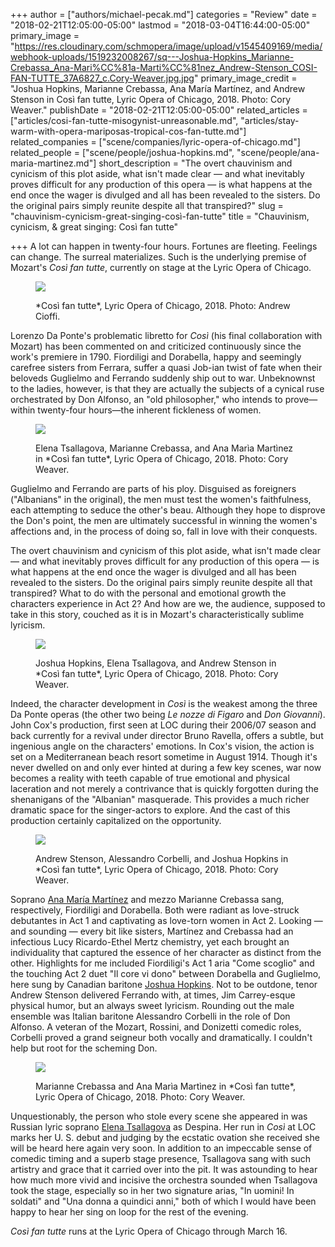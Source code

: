 +++
author = ["authors/michael-pecak.md"]
categories = "Review"
date = "2018-02-21T12:05:00-05:00"
lastmod = "2018-03-04T16:44:00-05:00"
primary_image = "https://res.cloudinary.com/schmopera/image/upload/v1545409169/media/webhook-uploads/1519232008267/sq---Joshua-Hopkins_Marianne-Crebassa_Ana-Mari%CC%81a-Marti%CC%81nez_Andrew-Stenson_COSI-FAN-TUTTE_37A6827_c.Cory-Weaver.jpg.jpg"
primary_image_credit = "Joshua Hopkins, Marianne Crebassa, Ana María Martínez, and Andrew Stenson in Così fan tutte, Lyric Opera of Chicago, 2018. Photo: Cory Weaver."
publishDate = "2018-02-21T12:05:00-05:00"
related_articles = ["articles/cosi-fan-tutte-misogynist-unreasonable.md", "articles/stay-warm-with-opera-mariposas-tropical-cos-fan-tutte.md"]
related_companies = ["scene/companies/lyric-opera-of-chicago.md"]
related_people = ["scene/people/joshua-hopkins.md", "scene/people/ana-maria-martinez.md"]
short_description = "The overt chauvinism and cynicism of this plot aside, what isn&#039;t made clear — and what inevitably proves difficult for any production of this opera — is what happens at the end once the wager is divulged and all has been revealed to the sisters. Do the original pairs simply reunite despite all that transpired?"
slug = "chauvinism-cynicism-great-singing-così-fan-tutte"
title = "Chauvinism, cynicism, &amp; great singing: Così fan tutte"

+++
A lot can happen in twenty-four hours. Fortunes are fleeting. Feelings can change. The surreal materializes. Such is the underlying premise of Mozart's *Così fan tutte*, currently on stage at the Lyric Opera of Chicago.

<figure data-type="image">

![](https://res.cloudinary.com/schmopera/image/upload/v1545409169/media/webhook-uploads/1519232376021/COSI-FAN-TUTTE_WS-18_c.Andrew-Cioffi.jpg.jpg)
<figcaption>*Così fan tutte*, Lyric Opera of Chicago, 2018. Photo: Andrew Cioffi.</figcaption>
</figure>
 
Lorenzo Da Ponte's problematic libretto for *Così* (his final collaboration with Mozart) has been commented on and criticized continuously since the work's premiere in 1790. Fiordiligi and Dorabella, happy and seemingly carefree sisters from Ferrara, suffer a quasi Job-ian twist of fate when their beloveds Guglielmo and Ferrando suddenly ship out to war. Unbeknownst to the ladies, however, is that they are actually the subjects of a cynical ruse orchestrated by Don Alfonso, an "old philosopher," who intends to prove—within twenty-four hours—the inherent fickleness of women. 

<figure data-type="image">

![](https://res.cloudinary.com/schmopera/image/upload/v1545409169/media/webhook-uploads/1519232396325/Elena-Tsallagova_Marianne-Crebassa_Ana-Mari%CC%81a-Marti%CC%81nez_COSI-FAN-TUTTE_37A6918_c.Cory-Weaver.jpg.jpg)
<figcaption>Elena Tsallagova, Marianne Crebassa, and Ana Marìa Martìnez in *Così fan tutte*, Lyric Opera of Chicago, 2018. Photo: Cory Weaver.</figcaption>
</figure>

Guglielmo and Ferrando are parts of his ploy. Disguised as foreigners ("Albanians" in the original), the men must test the women's faithfulness, each attempting to seduce the other's beau. Although they hope to disprove the Don's point, the men are ultimately successful in winning the women's affections and, in the process of doing so, fall in love with their conquests. 

The overt chauvinism and cynicism of this plot aside, what isn't made clear — and what inevitably proves difficult for any production of this opera — is what happens at the end once the wager is divulged and all has been revealed to the sisters. Do the original pairs simply reunite despite all that transpired? What to do with the personal and emotional growth the characters experience in Act 2? And how are we, the audience, supposed to take in this story, couched as it is in Mozart's characteristically sublime lyricism.

<figure data-type="image">

![](https://res.cloudinary.com/schmopera/image/upload/v1545409169/media/webhook-uploads/1519232443964/Joshua-Hopkins_Elena-Tsallagova_Andrew-Stenson_COSI-FAN-TUTTE_37A6723_c.Cory-Weaver.jpg.jpg)
<figcaption>Joshua Hopkins, Elena Tsallagova, and Andrew Stenson in *Così fan tutte*, Lyric Opera of Chicago, 2018. Photo: Cory Weaver.</figcaption>
</figure>
 
Indeed, the character development in *Così* is the weakest among the three Da Ponte operas (the other two being *Le nozze di Figaro* and *Don Giovanni*). John Cox's production, first seen at LOC during their 2006/07 season and back currently for a revival under director Bruno Ravella, offers a subtle, but ingenious angle on the characters' emotions. In Cox's vision, the action is set on a Mediterranean beach resort sometime in August 1914. Though it's never dwelled on and only ever hinted at during a few key scenes, war now becomes a reality with teeth capable of true emotional and physical laceration and not merely a contrivance that is quickly forgotten during the shenanigans of the "Albanian" masquerade. This provides a much richer dramatic space for the singer-actors to explore. And the cast of this production certainly capitalized on the opportunity.

<figure data-type="image">

![](https://res.cloudinary.com/schmopera/image/upload/v1545409169/media/webhook-uploads/1519232467018/Andrew-Stenson_Alessandro-Corbelli_Joshua-Hopkins_COSI-FAN-TUTTE_37A7002_c.Cory-Weaver.jpg.jpg)
<figcaption>Andrew Stenson, Alessandro Corbelli, and Joshua Hopkins in *Così fan tutte*, Lyric Opera of Chicago, 2018. Photo: Cory Weaver.</figcaption>
</figure>
 
Soprano [Ana María Martínez](/scene/people/ana-maria-martinez/) and mezzo Marianne Crebassa sang, respectively, Fiordiligi and Dorabella. Both were radiant as love-struck debutantes in Act 1 and captivating as love-torn women in Act 2. Looking — and sounding — every bit like sisters, Martínez and Crebassa had an infectious Lucy Ricardo-Ethel Mertz chemistry, yet each brought an individuality that captured the essence of her character as distinct from the other. Highlights for me included Fiordiligi's Act 1 aria "Come scoglio" and the touching Act 2 duet "Il core vi dono" between Dorabella and Guglielmo, here sung by Canadian baritone [Joshua Hopkins](/scene/people/joshua-hopkins/). Not to be outdone, tenor Andrew Stenson delivered Ferrando with, at times, Jim Carrey-esque physical humor, but an always sweet lyricism. Rounding out the male ensemble was Italian baritone Alessandro Corbelli in the role of Don Alfonso. A veteran of the Mozart, Rossini, and Donizetti comedic roles, Corbelli proved a grand seigneur both vocally and dramatically. I couldn't help but root for the scheming Don.

<figure data-type="image">

![](https://res.cloudinary.com/schmopera/image/upload/v1545409169/media/webhook-uploads/1519232502741/Marianne-Crebassa_Ana-Mari%CC%81a-Marti%CC%81nez_COSI-FAN-TUTTE_37A7248_c.Cory-Weaver.jpg.jpg)
<figcaption>Marianne Crebassa and Ana Marìa Martìnez in *Così fan tutte*, Lyric Opera of Chicago, 2018. Photo: Cory Weaver.</figcaption>
</figure>
 
Unquestionably, the person who stole every scene she appeared in was Russian lyric soprano [Elena Tsallagova](/scene/people/elena-tsallagova/) as Despina. Her run in *Così* at LOC marks her U. S. debut and judging by the ecstatic ovation she received she will be heard here again very soon. In addition to an impeccable sense of comedic timing and a superb stage presence, Tsallagova sang with such artistry and grace that it carried over into the pit. It was astounding to hear how much more vivid and incisive the orchestra sounded when Tsallagova took the stage, especially so in her two signature arias, "In uomini! In soldati" and "Una donna a quindici anni," both of which I would have been happy to hear her sing on loop for the rest of the evening.  

*Così fan tutte* runs at the Lyric Opera of Chicago through March 16.